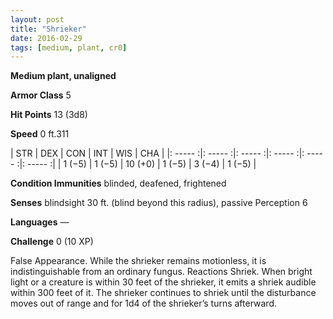 ```yaml
---
layout: post
title: "Shrieker"
date: 2016-02-29
tags: [medium, plant, cr0]
---
```


**Medium plant, unaligned**

**Armor Class** 5

**Hit Points** 13 (3d8)

**Speed** 0 ft.311

|   STR   |   DEX   |   CON   |   INT   |   WIS   |   CHA   |
|: ----- :|: ----- :|: ----- :|: ----- :|: ----- :|: ----- :|
| 1 (−5) | 1 (−5) | 10 (+0) | 1 (−5) | 3 (−4) | 1 (−5) |

**Condition Immunities** blinded, deafened, frightened 

**Senses** blindsight 30 ft. (blind beyond this radius), passive Perception 6 

**Languages** — 

**Challenge** 0 (10 XP)

 False Appearance. While the shrieker remains motionless, it is indistinguishable from an ordinary fungus. Reactions Shriek. When bright light or a creature is within 30 feet of the shrieker, it emits a shriek audible within 300 feet of it. The shrieker continues to shriek until the disturbance moves out of range and for 1d4 of the shrieker’s turns afterward.